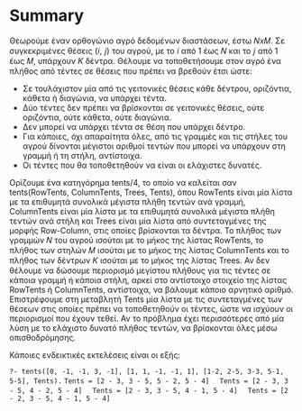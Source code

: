 # Summary

Θεωρούμε έναν ορθογώνιο αγρό δεδομένων διαστάσεων, έστω 𝑁𝑥𝑀. Σε συγκεκριμένες θέσεις (𝑖, 𝑗) του αγρού, με το 𝑖 από 1 έως 𝑁 και το 𝑗 από 1 έως 𝑀, υπάρχουν 𝐾 δέντρα. 
Θέλουμε να τοποθετήσουμε στον αγρό ένα πλήθος από τέντες σε θέσεις που πρέπει να βρεθούν έτσι ώστε:
- Σε τουλάχιστον μία από τις γειτονικές θέσεις κάθε δέντρου, οριζόντια, κάθετα ή διαγώνια, να υπάρχει τέντα.
- Δύο τέντες δεν πρέπει να βρίσκονται σε γειτονικές θέσεις, ούτε οριζόντια, ούτε κάθετα, ούτε διαγώνια.
- Δεν μπορεί να υπάρχει τέντα σε θέση που υπάρχει δέντρο.
- Για κάποιες, όχι απαραίτητα όλες, από τις γραμμές και τις στήλες του αγρού δίνονται μέγιστοι αριθμοί τεντών που μπορεί να υπάρχουν στη γραμμή ή τη στήλη, αντίστοιχα.
- Οι τέντες που θα τοποθετηθούν να είναι οι ελάχιστες δυνατές.

Ορίζουμε ένα κατηγόρημα tents/4, το οποίο να καλείται σαν tents(RowTents, ColumnTents, Trees, Tents), όπου RowTents είναι μία λίστα με τα επιθυμητά συνολικά μέγιστα 
πλήθη τεντών ανά γραμμή, ColumnTents είναι μία λίστα με τα επιθυμητά συνολικά μέγιστα πλήθη τεντών ανά στήλη και Trees είναι μία λίστα από συντεταγμένες της μορφής 
Row-Column, στις οποίες βρίσκονται τα δέντρα. Το πλήθος των γραμμών 𝑁 του αγρού ισούται με το μήκος της λίστας RowTents, το πλήθος των στηλών 𝑀 ισούται με το μήκος 
της λίστας ColumnTents και το πλήθος των δέντρων 𝐾 ισούται με το μήκος της λίστας Trees. Αν δεν θέλουμε να δώσουμε περιορισμό μεγίστου πλήθους για τις τέντες σε κάποια 
γραμμή ή κάποια στήλη, αρκεί στο αντίστοιχο στοιχείο της λίστας RowTents ή ColumnTents, αντίστοιχα, να βάλουμε κάποιο αρνητικό αριθμό. Επιστρέφουμε στη μεταβλητή Tents 
μία λίστα με τις συντεταγμένες των θέσεων στις οποίες πρέπει να τοποθετηθούν οι τέντες, ώστε να ισχύουν οι περιορισμοί που έχουν τεθεί. Αν το πρόβλημα έχει περισσότερες 
από μία λύση με το ελάχιστο δυνατό πλήθος τεντών, να βρίσκονται όλες μέσω οπισθοδρόμησης. 

Κάποιες ενδεικτικές εκτελέσεις είναι οι εξής:

`?- tents([0, -1, -1, 3, -1], [1, 1, -1, -1, 1], [1-2, 2-5, 3-3, 5-1, 5-5], Tents).`
`Tents = [2 - 3, 3 - 5, 5 - 2, 5 - 4]  `
`Tents = [2 - 3, 3 - 5, 4 - 2, 5 - 4]  `
`Tents = [2 - 3, 3 - 5, 4 - 1, 5 - 4]  `
`Tents = [2 - 2, 3 - 5, 4 - 1, 5 - 4]`
